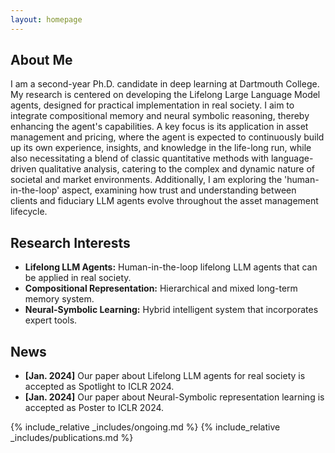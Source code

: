 ```yaml
---
layout: homepage
---
```


## About Me

I am a second-year Ph.D. candidate in deep learning at Dartmouth College. 
My research is centered on developing the Lifelong Large Language Model agents, designed for practical implementation in real society. I aim to integrate compositional memory and neural symbolic reasoning, thereby enhancing the agent's capabilities. A key focus is its application in asset management and pricing, where the agent is expected to continuously build up its own experience, insights, and knowledge in the life-long run, while also necessitating a blend of classic quantitative methods with language-driven qualitative analysis, catering to the complex and dynamic nature of societal and market environments. Additionally, I am exploring the 'human-in-the-loop' aspect, examining how trust and understanding between clients and fiduciary LLM agents evolve throughout the asset management lifecycle.
<!-- I study Large Language Model (LLM) based lifelong autonomous agents for real society with a focus on the user-in-the-loop **Autonomous Personal Asset Management**. I dive into compositional representation learning and neural symbolic learning to enhance the long-term memory and hybrid reasoning power of the agent.  -->

## Research Interests

- **Lifelong LLM Agents:** Human-in-the-loop lifelong LLM agents that can be applied in real society.
- **Compositional Representation:** Hierarchical and mixed long-term memory system.
- **Neural-Symbolic Learning:** Hybrid intelligent system that incorporates expert tools.
<!-- - **Asset Pricing:** Combining LLM and classic methods in asset pricing. -->


## News

- **[Jan. 2024]** Our paper about Lifelong LLM agents for real society is accepted as Spotlight to ICLR 2024.
- **[Jan. 2024]** Our paper about Neural-Symbolic representation learning is accepted as Poster to ICLR 2024.
<!-- - **[Sep. 2019]** Our paper about few-shot learning is accepted to NeurIPS 2019.
- **[Mar. 2019]** Our paper about few-shot learning is accepted to CVPR 2019. -->

{% include_relative _includes/ongoing.md %}
{% include_relative _includes/publications.md %}

<!-- {% include_relative _includes/services.md %} -->
